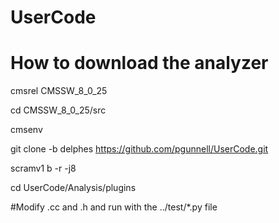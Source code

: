 # UserCode
# How to download the analyzer

cmsrel CMSSW_8_0_25

cd CMSSW_8_0_25/src

cmsenv

git clone -b delphes https://github.com/pgunnell/UserCode.git 

scramv1 b -r -j8

cd UserCode/Analysis/plugins

#Modify .cc and .h and run with the ../test/*.py file

